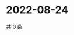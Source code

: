 # 2022-08-24

共 0 条

<!-- BEGIN WEIBO -->
<!-- 最后更新时间 Wed Aug 24 2022 06:15:52 GMT+0800 (China Standard Time) -->

<!-- END WEIBO -->

